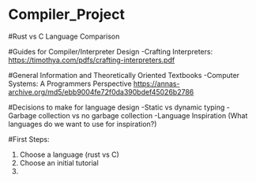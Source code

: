 # Compiler_Project


#Rust vs C Language Comparison


#Guides for Compiler/Interpreter Design
-Crafting Interpreters: https://timothya.com/pdfs/crafting-interpreters.pdf


#General Information and Theoretically Oriented Textbooks
-Computer Systems: A Programmers Perspective https://annas-archive.org/md5/ebb9004fe72f0da390bdef45026b2786


#Decisions to make for language design
 -Static vs dynamic typing
 -Garbage collection vs no garbage collection
 -Language Inspiration (What languages do we want to use for inspiration?)



#First Steps:

1) Choose a language (rust vs C)
2) Choose an initial tutorial
3) 

 
